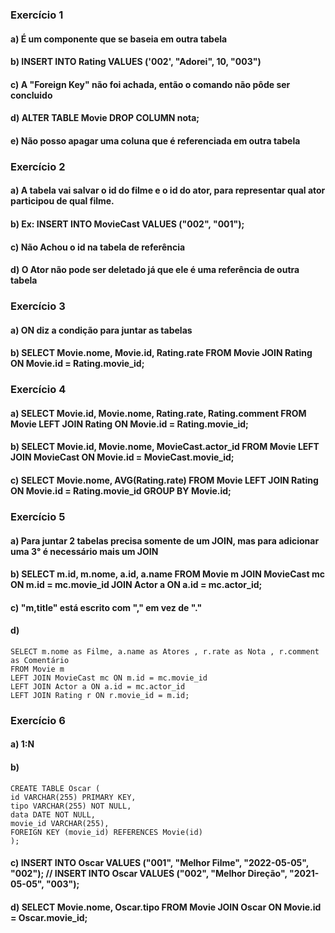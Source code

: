 ### Exercício 1

#### a) É um componente que se baseia em outra tabela

#### b) INSERT INTO Rating VALUES ('002', "Adorei", 10, "003")

#### c) A "Foreign Key" não foi achada, então o comando não pôde ser concluido

#### d) ALTER TABLE Movie DROP COLUMN nota;

#### e) Não posso apagar uma coluna que é referenciada em outra tabela

### Exercício 2

#### a) A tabela vai salvar o id do filme e o id do ator, para representar qual ator participou de qual filme.

#### b) Ex: INSERT INTO MovieCast VALUES ("002", "001");

#### c) Não Achou o id na tabela de referência

#### d) O Ator não pode ser deletado já que ele é uma referência de outra tabela

### Exercício 3

#### a) ON diz a condição para juntar as tabelas

#### b) SELECT Movie.nome, Movie.id, Rating.rate FROM Movie JOIN Rating ON Movie.id = Rating.movie_id;

### Exercício 4

#### a) SELECT Movie.id, Movie.nome, Rating.rate, Rating.comment FROM Movie LEFT JOIN Rating ON Movie.id = Rating.movie_id;

#### b) SELECT Movie.id, Movie.nome, MovieCast.actor_id FROM Movie LEFT JOIN MovieCast ON Movie.id = MovieCast.movie_id;

#### c) SELECT Movie.nome, AVG(Rating.rate) FROM Movie LEFT JOIN Rating ON Movie.id = Rating.movie_id GROUP BY Movie.id;

### Exercício 5

#### a) Para juntar 2 tabelas precisa somente de um JOIN, mas para adicionar uma 3° é necessário mais um JOIN

#### b) SELECT m.id, m.nome, a.id, a.name FROM Movie m JOIN MovieCast mc ON m.id = mc.movie_id JOIN Actor a ON a.id = mc.actor_id;

#### c) "m,title" está escrito com "," em vez de "."

#### d)
    SELECT m.nome as Filme, a.name as Atores , r.rate as Nota , r.comment as Comentário
    FROM Movie m 
    LEFT JOIN MovieCast mc ON m.id = mc.movie_id 
    LEFT JOIN Actor a ON a.id = mc.actor_id
    LEFT JOIN Rating r ON r.movie_id = m.id;

### Exercício 6

#### a) 1:N

#### b)
    CREATE TABLE Oscar (
    id VARCHAR(255) PRIMARY KEY,
    tipo VARCHAR(255) NOT NULL,
    data DATE NOT NULL,
    movie_id VARCHAR(255),
    FOREIGN KEY (movie_id) REFERENCES Movie(id)
    );
#### c) INSERT INTO Oscar VALUES ("001", "Melhor Filme", "2022-05-05", "002"); // INSERT INTO Oscar VALUES ("002", "Melhor Direção", "2021-05-05", "003");

#### d) SELECT Movie.nome, Oscar.tipo FROM Movie JOIN Oscar ON Movie.id = Oscar.movie_id;

